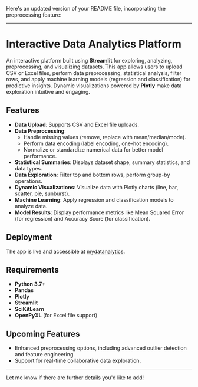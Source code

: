 Here's an updated version of your README file, incorporating the preprocessing feature:

---

# Interactive Data Analytics Platform

An interactive platform built using **Streamlit** for exploring, analyzing, preprocessing, and visualizing datasets. This app allows users to upload CSV or Excel files, perform data preprocessing, statistical analysis, filter rows, and apply machine learning models (regression and classification) for predictive insights. Dynamic visualizations powered by **Plotly** make data exploration intuitive and engaging.

## Features

- **Data Upload**: Supports CSV and Excel file uploads.
- **Data Preprocessing**: 
  - Handle missing values (remove, replace with mean/median/mode).
  - Perform data encoding (label encoding, one-hot encoding).
  - Normalize or standardize numerical data for better model performance.
- **Statistical Summaries**: Displays dataset shape, summary statistics, and data types.
- **Data Exploration**: Filter top and bottom rows, perform group-by operations.
- **Dynamic Visualizations**: Visualize data with Plotly charts (line, bar, scatter, pie, sunburst).
- **Machine Learning**: Apply regression and classification models to analyze data.
- **Model Results**: Display performance metrics like Mean Squared Error (for regression) and Accuracy Score (for classification).

## Deployment

The app is live and accessible at [mydatanalytics](https://mydatanlytics.streamlit.app/).

## Requirements

- **Python 3.7+**
- **Pandas**
- **Plotly**
- **Streamlit**
- **SciKitLearn**
- **OpenPyXL** (for Excel file support)

## Upcoming Features
- Enhanced preprocessing options, including advanced outlier detection and feature engineering.
- Support for real-time collaborative data exploration.

---

Let me know if there are further details you'd like to add!
